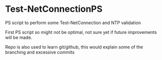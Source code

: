 # Test-NetConnectionPS
PS script to perform some Test-NetConnection and NTP validation

First PS script so might not be optimal, not sure yet if future improvements will be made.

Repo is also used to learn git/github, this would explain some of the branching and excessive commits

